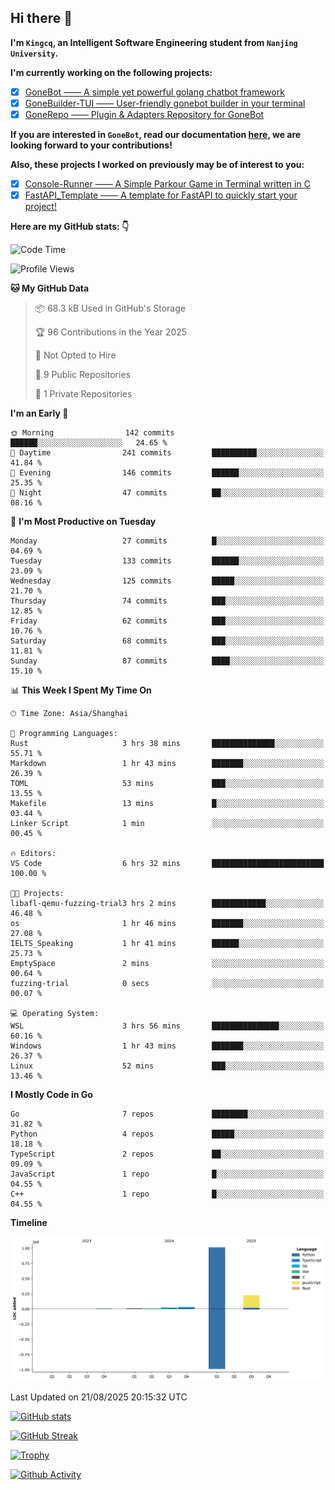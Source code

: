 ## Hi there 👋

**I'm `Kingcq`, an Intelligent Software Engineering student from `Nanjing University`.**

**I'm currently working on the following projects:**

- [x] [GoneBot —— A simple yet powerful golang chatbot framework](https://github.com/gonebot-dev/gonebot)
- [x] [GoneBuilder-TUI —— User-friendly gonebot builder in your terminal](https://github.com/gonebot-dev/gonebuilder-tui)
- [x] [GoneRepo —— Plugin & Adapters Repository for GoneBot](https://github.com/gonebot-dev/gonerepo)

**If you are interested in `GoneBot`, read our documentation [here](https://gonebot-dev.github.io/), we are looking forward to your contributions!**

**Also, these projects I worked on previously may be of interest to you:**

- [x] [Console-Runner —— A Simple Parkour Game in Terminal written in C](https://github.com/Kingcxp/Console-Runners)
- [x] [FastAPI_Template —— A template for FastAPI to quickly start your project!](https://github.com/Kingcxp/FastAPI_Template)

**Here are my GitHub stats: 👇**
<!--START_SECTION:waka-->
![Code Time](http://img.shields.io/badge/Code%20Time-1%2C843%20hrs%206%20mins-blue)

![Profile Views](http://img.shields.io/badge/Profile%20Views-0-blue)

**🐱 My GitHub Data** 

> 📦 68.3 kB Used in GitHub's Storage 
 > 
> 🏆 96 Contributions in the Year 2025
 > 
> 🚫 Not Opted to Hire
 > 
> 📜 9 Public Repositories 
 > 
> 🔑 1 Private Repositories 
 > 
**I'm an Early 🐤** 

```text
🌞 Morning                142 commits         ██████░░░░░░░░░░░░░░░░░░░   24.65 % 
🌆 Daytime                241 commits         ██████████░░░░░░░░░░░░░░░   41.84 % 
🌃 Evening                146 commits         ██████░░░░░░░░░░░░░░░░░░░   25.35 % 
🌙 Night                  47 commits          ██░░░░░░░░░░░░░░░░░░░░░░░   08.16 % 
```
📅 **I'm Most Productive on Tuesday** 

```text
Monday                   27 commits          █░░░░░░░░░░░░░░░░░░░░░░░░   04.69 % 
Tuesday                  133 commits         ██████░░░░░░░░░░░░░░░░░░░   23.09 % 
Wednesday                125 commits         █████░░░░░░░░░░░░░░░░░░░░   21.70 % 
Thursday                 74 commits          ███░░░░░░░░░░░░░░░░░░░░░░   12.85 % 
Friday                   62 commits          ███░░░░░░░░░░░░░░░░░░░░░░   10.76 % 
Saturday                 68 commits          ███░░░░░░░░░░░░░░░░░░░░░░   11.81 % 
Sunday                   87 commits          ████░░░░░░░░░░░░░░░░░░░░░   15.10 % 
```


📊 **This Week I Spent My Time On** 

```text
🕑︎ Time Zone: Asia/Shanghai

💬 Programming Languages: 
Rust                     3 hrs 38 mins       ██████████████░░░░░░░░░░░   55.71 % 
Markdown                 1 hr 43 mins        ███████░░░░░░░░░░░░░░░░░░   26.39 % 
TOML                     53 mins             ███░░░░░░░░░░░░░░░░░░░░░░   13.55 % 
Makefile                 13 mins             █░░░░░░░░░░░░░░░░░░░░░░░░   03.44 % 
Linker Script            1 min               ░░░░░░░░░░░░░░░░░░░░░░░░░   00.45 % 

🔥 Editors: 
VS Code                  6 hrs 32 mins       █████████████████████████   100.00 % 

🐱‍💻 Projects: 
libafl-qemu-fuzzing-trial3 hrs 2 mins        ████████████░░░░░░░░░░░░░   46.48 % 
os                       1 hr 46 mins        ███████░░░░░░░░░░░░░░░░░░   27.08 % 
IELTS_Speaking           1 hr 41 mins        ██████░░░░░░░░░░░░░░░░░░░   25.73 % 
EmptySpace               2 mins              ░░░░░░░░░░░░░░░░░░░░░░░░░   00.64 % 
fuzzing-trial            0 secs              ░░░░░░░░░░░░░░░░░░░░░░░░░   00.07 % 

💻 Operating System: 
WSL                      3 hrs 56 mins       ███████████████░░░░░░░░░░   60.16 % 
Windows                  1 hr 43 mins        ███████░░░░░░░░░░░░░░░░░░   26.37 % 
Linux                    52 mins             ███░░░░░░░░░░░░░░░░░░░░░░   13.46 % 
```

**I Mostly Code in Go** 

```text
Go                       7 repos             ████████░░░░░░░░░░░░░░░░░   31.82 % 
Python                   4 repos             █████░░░░░░░░░░░░░░░░░░░░   18.18 % 
TypeScript               2 repos             ██░░░░░░░░░░░░░░░░░░░░░░░   09.09 % 
JavaScript               1 repo              █░░░░░░░░░░░░░░░░░░░░░░░░   04.55 % 
C++                      1 repo              █░░░░░░░░░░░░░░░░░░░░░░░░   04.55 % 
```



**Timeline**

![Lines of Code chart](https://raw.githubusercontent.com/Kingcxp/Kingcxp/main/assets/bar_graph.png)


 Last Updated on 21/08/2025 20:15:32 UTC
<!--END_SECTION:waka-->

[![GitHub stats](https://github-readme-stats.vercel.app/api?username=Kingcxp&show_icons=true&count_private=true&theme=aura&hide_border=true&icon_color=FF4500&text_color=76EE00)](https://github.com/anuraghazra/github-readme-stats)    

[![GitHub Streak](https://github-readme-streak-stats.herokuapp.com/?user=Kingcxp&hide_border=true&theme=catppuccin-macchiato)](https://git.io/streak-stats)

[![Trophy](https://github-profile-trophy.vercel.app/?username=Kingcxp&theme=dracula)](https://github.com/ryo-ma/github-profile-trophy)

[![Github Activity](https://github-readme-activity-graph.vercel.app/graph?username=Kingcxp&theme=tokyo-night&hide_border=true)](https://github.com/ashutosh00710/github-readme-activity-graph)